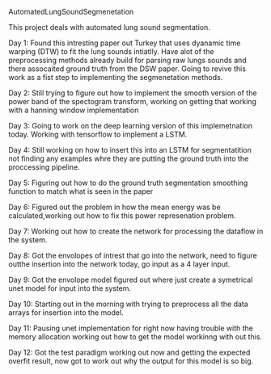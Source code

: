 AutomatedLungSoundSegmenetation

This project deals with automated lung sound segmentation.

Day 1: Found this intresting paper out Turkey that uses dyanamic time warping (DTW) to fit the lung sounds intiatlly. Have alot of the preprocessing methods already build for parsing raw lungs sounds and there assocaited ground truth from the DSW paper. Going to revive this work as a fist step to implementing the segmenetation methods.

Day 2: Still trying to figure out how to implement the smooth version of the power band of the spectogram transform, working on getting that working with a hanning window implementation

Day 3: Going to work on the deep learning version of this implemetnation today. Working with tensorflow to implement a LSTM.

Day 4: Still working on how to insert this into an LSTM for segmentatition not finding any examples whre they are putting the ground truth into the proccessing pipeline.

Day 5: Figuring out how to do the ground truth segmentation smoothing function to match what is seen in the paper

Day 6: Figured out the problem in how the mean energy was be calculated,working out how to fix this power represenation problem.

Day 7: Working out how to create the network for processing the dataflow in the system.

Day 8: Got the envolopes of intrest that go into the network, need to figure outthe insertion into the network today, go input as a 4 layer input.

Day 9: Got the envolope model figured out where just create a symetrical unet model for input into the system.

Day 10: Starting out in the morning with trying to preprocess all the data arrays for insertion into the model.

Day 11: Pausing unet implementation for right now having trouble with the memory allocation working out how to get the model workinng with out this.

Day 12: Got the test paradigm working out now and getting the expected overfit result, now got to work out why the output for this model is so big.
